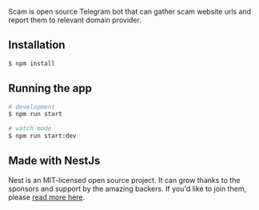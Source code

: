 Scam is open source Telegram bot that can gather scam website urls and report them to relevant domain provider.

## Installation

```bash
$ npm install
```

## Running the app

```bash
# development
$ npm run start

# watch mode
$ npm run start:dev
```

## Made with NestJs

Nest is an MIT-licensed open source project. It can grow thanks to the sponsors and support by the amazing backers. If you'd like to join them, please [read more here](https://docs.nestjs.com/support).
